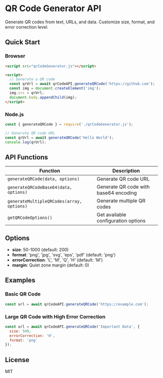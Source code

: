 # QR Code Generator API

Generate QR codes from text, URLs, and data. Customize size, format, and error correction level.

## Quick Start

### Browser
```html
<script src="qrCodeGenerator.js"></script>

<script>
  // Generate a QR code
  const qrUrl = await qrCodeAPI.generateQRCode('https://github.com');
  const img = document.createElement('img');
  img.src = qrUrl;
  document.body.appendChild(img);
</script>
```

### Node.js
```javascript
const { generateQRCode } = require('./qrCodeGenerator.js');

// Generate QR code URL
const qrUrl = await generateQRCode('Hello World');
console.log(qrUrl);
```

## API Functions

| Function | Description |
|----------|-------------|
| `generateQRCode(data, options)` | Generate QR code URL |
| `generateQRCodeBase64(data, options)` | Generate QR code with base64 encoding |
| `generateMultipleQRCodes(array, options)` | Generate multiple QR codes |
| `getQRCodeOptions()` | Get available configuration options |

## Options

- **size**: 50-1000 (default: 200)
- **format**: 'png', 'jpg', 'svg', 'eps', 'pdf' (default: 'png')
- **errorCorrection**: 'L', 'M', 'Q', 'H' (default: 'M')
- **margin**: Quiet zone margin (default: 0)

## Examples

### Basic QR Code
```javascript
const url = await qrCodeAPI.generateQRCode('https://example.com');
```

### Large QR Code with High Error Correction
```javascript
const url = await qrCodeAPI.generateQRCode('Important Data', {
  size: 500,
  errorCorrection: 'H',
  format: 'png'
});
```

## License

MIT
